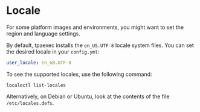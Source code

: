 # Locale

For some platform images and environments, you might want to
set the region and language settings.

By default, tpaexec installs the `en_US.UTF-8` locale system files.
You can set the desired locale in your `config.yml`:

```yaml
user_locale: en_GB.UTF-8
```

To see the supported locales, use the following command:

```shell
localectl list-locales
```

Alternatively, on Debian or Ubuntu, look at the contents of the file `/etc/locales.defs`.
